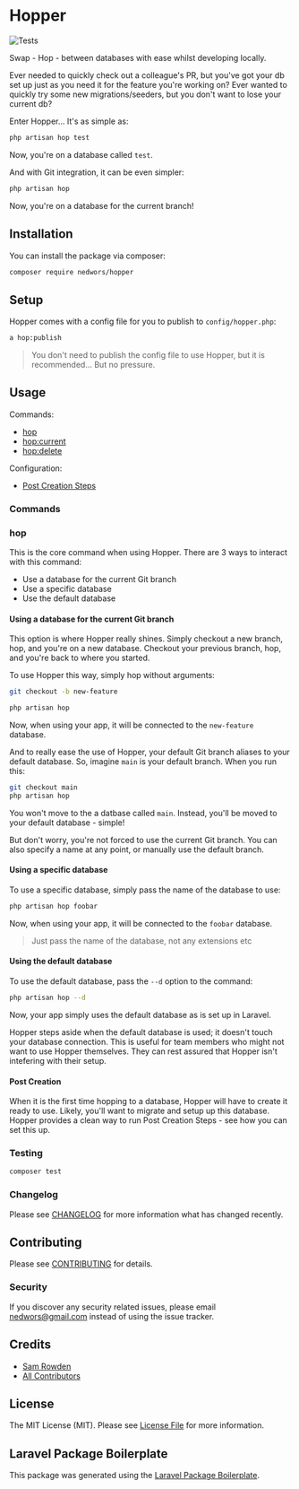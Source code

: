 # Hopper

![Tests](https://github.com/nedwors/hopper/workflows/Tests/badge.svg)

Swap - Hop - between databases with ease whilst developing locally.

Ever needed to quickly check out a colleague's PR, but you've got your db set up just as you need it for the feature you're working on? Ever wanted to quickly try some new migrations/seeders, but you don't want to lose your current db?

Enter Hopper... It's as simple as:
```bash
php artisan hop test
```
Now, you're on a database called `test`.

And with Git integration, it can be even simpler:
```bash
php artisan hop
```
Now, you're on a database for the current branch!

## Installation

You can install the package via composer:

```bash
composer require nedwors/hopper
```

## Setup

Hopper comes with a config file for you to publish to `config/hopper.php`:

```bash
a hop:publish
```
> You don't need to publish the config file to use Hopper, but it is recommended... But no pressure.

## Usage

Commands:
- [hop](#hop)
- [hop:current](#hop:current)
- [hop:delete](#hop:delete)

Configuration:
- [Post Creation Steps](#post-creation-steps)

### Commands
### hop
This is the core command when using Hopper. There are 3 ways to interact with this command:
- Use a database for the current Git branch
- Use a specific database
- Use the default database

#### Using a database for the current Git branch
This option is where Hopper really shines. Simply checkout a new branch, hop, and you're on a new database. Checkout your previous branch, hop, and you're back to where you started.

To use Hopper this way, simply hop without arguments:
```bash
git checkout -b new-feature

php artisan hop
```
Now, when using your app, it will be connected to the `new-feature` database.

And to really ease the use of Hopper, your default Git branch aliases to your default database. So, imagine `main` is your default branch. When you run this:
```bash
git checkout main
php artisan hop
```
You won't move to the a datbase called `main`. Instead, you'll be moved to your default database - simple!

But don't worry, you're not forced to use the current Git branch. You can also specify a name at any point, or manually use the default branch.

#### Using a specific database
To use a specific database, simply pass the name of the database to use:
```bash
php artisan hop foobar
```
Now, when using your app, it will be connected to the `foobar` database.

> Just pass the name of the database, not any extensions etc

#### Using the default database
To use the default database, pass the `--d` option to the command:
```bash
php artisan hop --d
```
Now, your app simply uses the default database as is set up in Laravel.

Hopper steps aside when the default database is used; it doesn't touch your database connection. This is useful for team members who might not want to use Hopper themselves. They can rest assured that Hopper isn't intefering with their setup.

#### Post Creation

When it is the first time hopping to a database, Hopper will have to create it ready to use. Likely, you'll want to migrate and setup up this database. Hopper provides a clean way to run Post Creation Steps - see how you can set this up.

### Testing

``` bash
composer test
```

### Changelog

Please see [CHANGELOG](CHANGELOG.md) for more information what has changed recently.

## Contributing

Please see [CONTRIBUTING](CONTRIBUTING.md) for details.

### Security

If you discover any security related issues, please email nedwors@gmail.com instead of using the issue tracker.

## Credits

- [Sam Rowden](https://github.com/nedwors)
- [All Contributors](../../contributors)

## License

The MIT License (MIT). Please see [License File](LICENSE.md) for more information.

## Laravel Package Boilerplate

This package was generated using the [Laravel Package Boilerplate](https://laravelpackageboilerplate.com).
